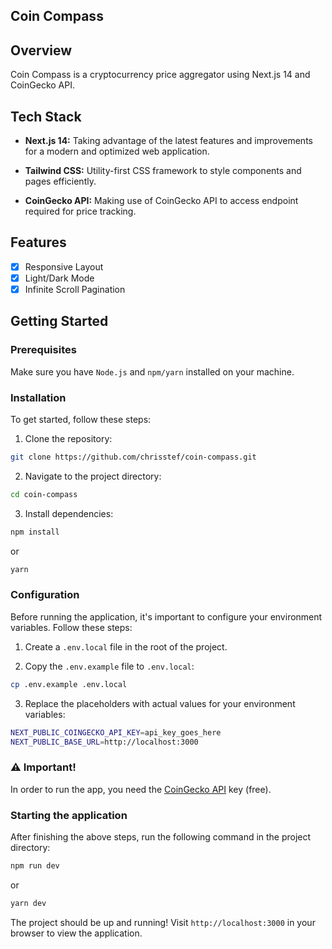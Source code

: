 ## Coin Compass

## Overview

Coin Compass is a cryptocurrency price aggregator using Next.js 14 and CoinGecko API.

## Tech Stack

-   **Next.js 14:** Taking advantage of the latest features and improvements for a modern and optimized web application.

-   **Tailwind CSS:** Utility-first CSS framework to style components and pages efficiently.

-   **CoinGecko API:** Making use of CoinGecko API to access endpoint required for price tracking.

## Features

-   [x] Responsive Layout
-   [x] Light/Dark Mode
-   [x] Infinite Scroll Pagination

## Getting Started

### Prerequisites

Make sure you have `Node.js` and `npm/yarn` installed on your machine.

### Installation

To get started, follow these steps:

1. Clone the repository:

```bash
git clone https://github.com/chrisstef/coin-compass.git
```

2. Navigate to the project directory:

```bash
cd coin-compass
```

3. Install dependencies:

```bash
npm install
```

or

```bash
yarn
```

### Configuration

Before running the application, it's important to configure your environment variables. Follow these steps:

1. Create a `.env.local` file in the root of the project.

2. Copy the `.env.example` file to `.env.local`:

```bash
cp .env.example .env.local
```

3. Replace the placeholders with actual values for your environment variables:

```bash
NEXT_PUBLIC_COINGECKO_API_KEY=api_key_goes_here
NEXT_PUBLIC_BASE_URL=http://localhost:3000
```

### ⚠️ Important!

In order to run the app, you need the [CoinGecko API](https://www.coingecko.com/en/api) key (free).

### Starting the application

After finishing the above steps, run the following command in the project directory:

```bash
npm run dev
```

or

```bash
yarn dev
```

The project should be up and running! Visit `http://localhost:3000` in your browser to view the application.
